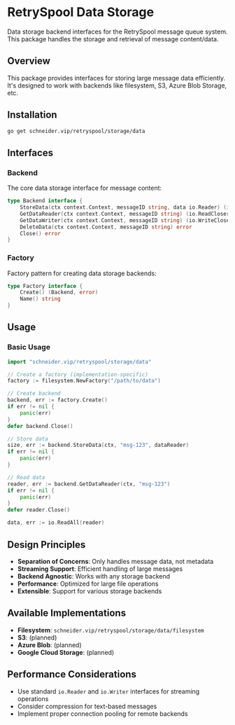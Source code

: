 # RetrySpool Data Storage

Data storage backend interfaces for the RetrySpool message queue system. This package handles the storage and retrieval of message content/data.

## Overview

This package provides interfaces for storing large message data efficiently. It's designed to work with backends like filesystem, S3, Azure Blob Storage, etc.

## Installation

```bash
go get schneider.vip/retryspool/storage/data
```

## Interfaces

### Backend

The core data storage interface for message content:

```go
type Backend interface {
    StoreData(ctx context.Context, messageID string, data io.Reader) (int64, error)
    GetDataReader(ctx context.Context, messageID string) (io.ReadCloser, error)
    GetDataWriter(ctx context.Context, messageID string) (io.WriteCloser, error)
    DeleteData(ctx context.Context, messageID string) error
    Close() error
}
```


### Factory

Factory pattern for creating data storage backends:

```go
type Factory interface {
    Create() (Backend, error)
    Name() string
}
```

## Usage

### Basic Usage

```go
import "schneider.vip/retryspool/storage/data"

// Create a factory (implementation-specific)
factory := filesystem.NewFactory("/path/to/data")

// Create backend
backend, err := factory.Create()
if err != nil {
    panic(err)
}
defer backend.Close()

// Store data
size, err := backend.StoreData(ctx, "msg-123", dataReader)
if err != nil {
    panic(err)
}

// Read data
reader, err := backend.GetDataReader(ctx, "msg-123")
if err != nil {
    panic(err)
}
defer reader.Close()

data, err := io.ReadAll(reader)
```


## Design Principles

- **Separation of Concerns**: Only handles message data, not metadata
- **Streaming Support**: Efficient handling of large messages
- **Backend Agnostic**: Works with any storage backend
- **Performance**: Optimized for large file operations
- **Extensible**: Support for various storage backends

## Available Implementations

- **Filesystem**: `schneider.vip/retryspool/storage/data/filesystem`
- **S3**: (planned)
- **Azure Blob**: (planned)
- **Google Cloud Storage**: (planned)

## Performance Considerations

- Use standard `io.Reader` and `io.Writer` interfaces for streaming operations
- Consider compression for text-based messages
- Implement proper connection pooling for remote backends